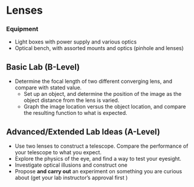 # Lenses

### Equipment

-   Light boxes with power supply and various optics
-   Optical bench, with assorted mounts and optics (pinhole and lenses)

## Basic Lab (B-Level)

-   Determine the focal length of two different converging lens, and
    compare with stated value.
    -   Set up an object, and determine the position of the image as the
        object distance from the lens is varied.
    -   Graph the image location versus the object location, and compare
        the resulting function to what is expected.

## Advanced/Extended Lab Ideas (A-Level)

-   Use two lenses to construct a telescope. Compare the performance of
    your telescope to what you expect.
-   Explore the physics of the eye, and find a way to test your
    eyesight.
-   Investigate optical illusions and construct one
-   Propose **and carry out** an experiment on something you are curious
    about (get your lab instructor’s approval first )
